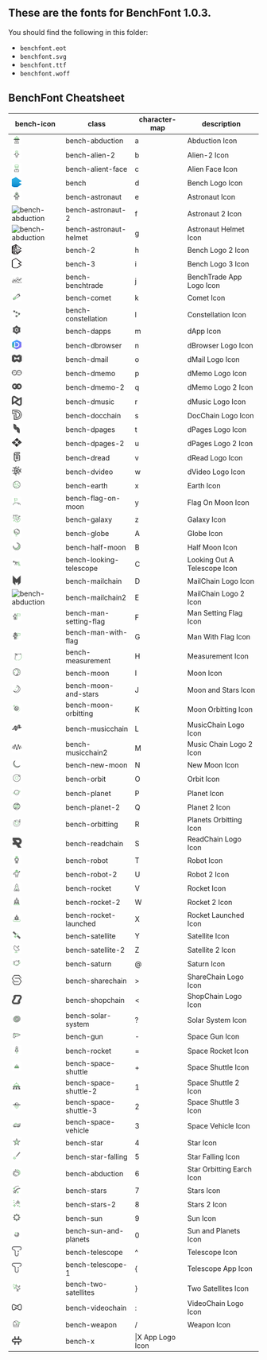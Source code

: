 ## These are the fonts for BenchFont 1.0.3.

You should find the following in this folder:

- `benchfont.eot`
- `benchfont.svg`
- `benchfont.ttf`
- `benchfont.woff`


## BenchFont Cheatsheet

| bench-icon | class | character-map | description |
|------------|-------|---------------|-------------|
|<img src="../../../icons/abduction.svg" width="20" height="20" alt="bench-abduction"/>|bench-abduction|a|Abduction Icon|
|<img src="../../../icons/alien-2.svg" width="20" height="20" alt="bench-abduction"/>|bench-alien-2|b|Alien-2 Icon|
|<img src="../../../icons/alien-face.svg" width="20" height="20" alt="bench-abduction"/>|bench-alient-face|c|Alien Face Icon|
|<img src="../../../icons/bench-2.svg" width="20" height="20" alt="bench"/>|bench|d|Bench Logo Icon|
|<img src="../../../icons/astronaut.svg" width="20" height="20" alt="bench-astronaut"/>|bench-astronaut|e|Astronaut Icon|
|<img src="../../../icons/astronaut2.svg" width="20" height="20" alt="bench-abduction"/>|bench-astronaut-2|f|Astronaut 2 Icon|
|<img src="../../../icons/astronaut-helment.svg" width="20" height="20" alt="bench-abduction"/>|bench-astronaut-helmet|g|Astronaut Helmet Icon|
|<img src="../../../icons/bench-6.svg" width="20" height="20" alt="bench-2"/>|bench-2|h|Bench Logo 2 Icon|
|<img src="../../../icons/bench-7.svg" width="20" height="20" alt="bench-3"/>|bench-3|i|Bench Logo 3 Icon|
|<img src="../../../icons/benchtrade.svg" width="20" height="20" alt="bench-abduction"/>|bench-benchtrade|j|BenchTrade App Logo Icon|
|<img src="../../../icons/comet.svg" width="20" height="20" alt="bench-abduction"/>|bench-comet|k|Comet Icon|
|<img src="../../../icons/constellation.svg" width="20" height="20" alt="bench-abduction"/>|bench-constellation|l|Constellation Icon|
|<img src="../../../icons/dapps.svg" width="20" height="20" alt="bench-abduction"/>|bench-dapps|m|dApp Icon|
|<img src="../../../icons/dbrowser.svg" width="20" height="20" alt="bench-abduction"/>|bench-dbrowser|n|dBrowser Logo Icon|
|<img src="../../../icons/dmail.svg" width="20" height="20" alt="bench-abduction"/>|bench-dmail|o|dMail Logo Icon|
|<img src="../../../icons/dmemo.svg" width="20" height="20" alt="bench-abduction"/>|bench-dmemo|p|dMemo Logo Icon|
|<img src="../../../icons/dmemo-2.svg" width="20" height="20" alt="bench-abduction"/>|bench-dmemo-2|q|dMemo Logo 2 Icon|
|<img src="../../../icons/dmusic.svg" width="20" height="20" alt="bench-abduction"/>|bench-dmusic|r|dMusic Logo Icon|
|<img src="../../../icons/docchain.svg" width="20" height="20" alt="bench-abduction"/>|bench-docchain|s|DocChain Logo Icon|
|<img src="../../../icons/dpages.svg" width="20" height="20" alt="bench-abduction"/>|bench-dpages|t|dPages Logo Icon|
|<img src="../../../icons/dpages-2.svg" width="20" height="20" alt="bench-abduction"/>|bench-dpages-2|u|dPages Logo 2 Icon|
|<img src="../../../icons/dread.svg" width="20" height="20" alt="bench-abduction"/>|bench-dread|v|dRead Logo Icon|
|<img src="../../../icons/dvideo.svg" width="20" height="20" alt="bench-abduction"/>|bench-dvideo|w|dVideo Logo Icon|
|<img src="../../../icons/earth.svg" width="20" height="20" alt="bench-abduction"/>|bench-earth|x|Earth Icon|
|<img src="../../../icons/flag-on-moon.svg" width="20" height="20" alt="bench-abduction"/>|bench-flag-on-moon|y|Flag On Moon Icon|
|<img src="../../../icons/galaxy.svg" width="20" height="20" alt="bench-abduction"/>|bench-galaxy|z|Galaxy Icon|
|<img src="../../../icons/globe.svg" width="20" height="20" alt="bench-abduction"/>|bench-globe|A|Globe Icon|
|<img src="../../../icons/half-moon.svg" width="20" height="20" alt="bench-abduction"/>|bench-half-moon|B|Half Moon Icon|
|<img src="../../../icons/looking-telescope.svg" width="20" height="20" alt="bench-abduction"/>|bench-looking-telescope|C|Looking Out A Telescope Icon|
|<img src="../../../icons/mailchain.svg" width="20" height="20" alt="bench-abduction"/>|bench-mailchain|D|MailChain Logo Icon|
|<img src="../../../icons/mailchain-2.svg" width="20" height="20" alt="bench-abduction"/>|bench-mailchain2|E|MailChain Logo 2 Icon|
|<img src="../../../icons/man-setting-flag.svg" width="20" height="20" alt="bench-abduction"/>|bench-man-setting-flag|F|Man Setting Flag Icon|
|<img src="../../../icons/man-with-flag.svg" width="20" height="20" alt="bench-abduction"/>|bench-man-with-flag|G|Man With Flag Icon|
|<img src="../../../icons/measurement.svg" width="20" height="20" alt="bench-abduction"/>|bench-measurement|H|Measurement Icon|
|<img src="../../../icons/moon.svg" width="20" height="20" alt="bench-abduction"/>|bench-moon|I|Moon Icon|
|<img src="../../../icons/moon-and-stars.svg" width="20" height="20" alt="bench-abduction"/>|bench-moon-and-stars|J|Moon and Stars Icon|
|<img src="../../../icons/moon-orbitting.svg" width="20" height="20" alt="bench-abduction"/>|bench-moon-orbitting|K|Moon Orbitting Icon|
|<img src="../../../icons/musicchain.svg" width="20" height="20" alt="bench-abduction"/>|bench-musicchain|L|MusicChain Logo Icon|
|<img src="../../../icons/musicchain2.svg" width="20" height="20" alt="bench-abduction"/>|bench-musicchain2|M|Music Chain Logo 2 Icon|
|<img src="../../../icons/new-moon.svg" width="20" height="20" alt="bench-abduction"/>|bench-new-moon|N|New Moon Icon|
|<img src="../../../icons/orbit.svg" width="20" height="20" alt="bench-abduction"/>|bench-orbit|O|Orbit Icon|
|<img src="../../../icons/planet.svg" width="20" height="20" alt="bench-abduction"/>|bench-planet|P|Planet Icon|
|<img src="../../../icons/planet-2.svg" width="20" height="20" alt="bench-abduction"/>|bench-planet-2|Q|Planet 2 Icon|
|<img src="../../../icons/planets-orbitting.svg" width="20" height="20" alt="bench-abduction"/>|bench-orbitting|R|Planets Orbitting Icon|
|<img src="../../../icons/readchain.svg" width="20" height="20" alt="bench-abduction"/>|bench-readchain|S|ReadChain Logo Icon|
|<img src="../../../icons/robot.svg" width="20" height="20" alt="bench-abduction"/>|bench-robot|T|Robot Icon|
|<img src="../../../icons/robot-2.svg" width="20" height="20" alt="bench-abduction"/>|bench-robot-2|U|Robot 2 Icon|
|<img src="../../../icons/rocket.svg" width="20" height="20" alt="bench-abduction"/>|bench-rocket|V|Rocket Icon|
|<img src="../../../icons/rocket-2.svg" width="20" height="20" alt="bench-abduction"/>|bench-rocket-2|W|Rocket 2 Icon|
|<img src="../../../icons/rocket-launched.svg" width="20" height="20" alt="bench-abduction"/>|bench-rocket-launched|X|Rocket Launched Icon|
|<img src="../../../icons/satellite.svg" width="20" height="20" alt="bench-abduction"/>|bench-satellite|Y|Satellite Icon|
|<img src="../../../icons/satellite-2.svg" width="20" height="20" alt="bench-abduction"/>|bench-satellite-2|Z|Satellite 2 Icon|
|<img src="../../../icons/saturn.svg" width="20" height="20" alt="bench-abduction"/>|bench-saturn|@|Saturn Icon|
|<img src="../../../icons/sharechain.svg" width="20" height="20" alt="bench-abduction"/>|bench-sharechain|>|ShareChain Logo Icon|
|<img src="../../../icons/shopchain.svg" width="20" height="20" alt="bench-abduction"/>|bench-shopchain|<|ShopChain Logo Icon|
|<img src="../../../icons/solar-system.svg" width="20" height="20" alt="bench-abduction"/>|bench-solar-system|?|Solar System Icon|
|<img src="../../../icons/space-gun.svg" width="20" height="20" alt="bench-abduction"/>|bench-gun|-|Space Gun Icon|
|<img src="../../../icons/space-rocket.svg" width="20" height="20" alt="bench-abduction"/>|bench-rocket|=|Space Rocket Icon|
|<img src="../../../icons/space-shuttle.svg" width="20" height="20" alt="bench-abduction"/>|bench-space-shuttle|+|Space Shuttle Icon|
|<img src="../../../icons/space-shuttle-2.svg" width="20" height="20" alt="bench-abduction"/>|bench-space-shuttle-2|1|Space Shuttle 2 Icon|
|<img src="../../../icons/space-shuttle-3.svg" width="20" height="20" alt="bench-abduction"/>|bench-space-shuttle-3|2|Space Shuttle 3 Icon|
|<img src="../../../icons/space-vehicle.svg" width="20" height="20" alt="bench-abduction"/>|bench-space-vehicle|3|Space Vehicle Icon|
|<img src="../../../icons/star.svg" width="20" height="20" alt="bench-abduction"/>|bench-star|4|Star Icon|
|<img src="../../../icons/star-falling.svg" width="20" height="20" alt="bench-abduction"/>|bench-star-falling|5|Star Falling Icon|
|<img src="../../../icons/star-orbitting-earth.svg" width="20" height="20" alt="bench-star-orbitting-earth"/>|bench-abduction|6|Star Orbitting Earch Icon|
|<img src="../../../icons/stars.svg" width="20" height="20" alt="bench-abduction"/>|bench-stars|7|Stars Icon|
|<img src="../../../icons/stars-2.svg" width="20" height="20" alt="bench-abduction"/>|bench-stars-2|8|Stars 2 Icon|
|<img src="../../../icons/sun.svg" width="20" height="20" alt="bench-abduction"/>|bench-sun|9|Sun Icon|
|<img src="../../../icons/sun-and-planets.svg" width="20" height="20" alt="bench-abduction"/>|bench-sun-and-planets|0|Sun and Planets Icon|
|<img src="../../../icons/telescope.svg" width="20" height="20" alt="bench-abduction"/>|bench-telescope|^|Telescope Icon|
|<img src="../../../icons/telescope.svg" width="20" height="20" alt="bench-abduction"/>|bench-telescope-1|{|Telescope App Icon|
|<img src="../../../icons/two-satellites.svg" width="20" height="20" alt="bench-abduction"/>|bench-two-satellites|}|Two Satellites Icon|
|<img src="../../../icons/videochain.svg" width="20" height="20" alt="bench-abduction"/>|bench-videochain|:|VideoChain Logo Icon|
|<img src="../../../icons/weapon.svg" width="20" height="20" alt="bench-abduction"/>|bench-weapon|/|Weapon Icon|
|<img src="../../../icons/x.svg" width="20" height="20" alt="bench-abduction"/>|bench-x|\|X App Logo Icon|
